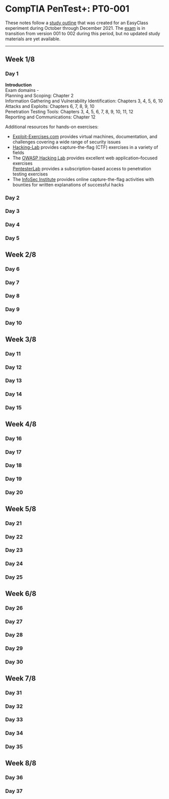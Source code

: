 
# CompTIA PenTest+: PT0-001

These notes follow a [study outline](https://github.com/SamGhata/SamGhata.github.io/blob/main/study-plans/comptia-pentest-001.md) that was created for an EasyClass experiment during October through December 2021. The [exam](https://www.comptia.org/certifications/pentest#examdetails) is in transition from version 001 to 002 during this period, but no updated study materials are yet available.  

---

## Week 1/8
### Day 1
**Introduction**  
Exam domains -  
Planning and Scoping: Chapter 2  
Information Gathering and Vulnerability Identification: Chapters 3, 4, 5, 6, 10  
Attacks and Exploits: Chapters 6, 7, 8, 9, 10  
Penetration Testing Tools: Chapters 3, 4, 5, 6, 7, 8, 9, 10, 11, 12  
Reporting and Communications: Chapter 12  
  
Additional resources for hands-on exercises:
* [Exploit-Exercises.com](https://exploit-exercises.com/) provides virtual machines, documentation, and challenges covering a wide range of security issues  
* [Hacking-Lab](https://www.hacking-lab.com/index.html) provides capture-the-flag (CTF) exercises in a variety of fields  
* The [OWASP Hacking Lab](https://www.owasp.org/index.php/OWASP_Hacking_Lab) provides excellent web application–focused exercises  
[PentesterLab](https://www.pentesterlab.com/exercises/) provides a subscription-based access to penetration testing exercises  
* The [InfoSec Institute](http://ctf.infosecinstitute.com) provides online capture-the-flag activities with bounties for written explanations of successful hacks  

### Day 2


### Day 3


### Day 4


### Day 5


## Week 2/8
### Day 6
 

### Day 7


### Day 8


### Day 9


### Day 10


## Week 3/8
### Day 11


### Day 12


### Day 13


### Day 14


### Day 15


## Week 4/8
### Day 16


### Day 17


### Day 18


### Day 19
 

### Day 20
 

## Week 5/8
### Day 21
 

### Day 22


### Day 23
 

### Day 24


### Day 25


## Week 6/8
### Day 26


### Day 27


### Day 28


### Day 29


### Day 30


## Week 7/8
### Day 31


### Day 32


### Day 33


### Day 34
 

### Day 35
 

## Week 8/8
### Day 36


### Day 37


